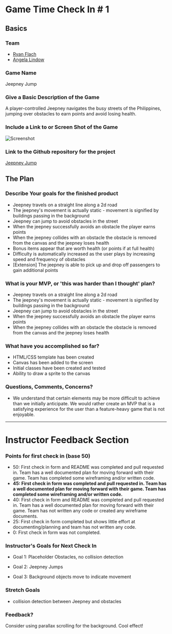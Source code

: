 # Game Time Check In # 1

## Basics

### Team
- [Ryan Flach](https://github.com/ryanflach)
- [Angela Lindow](https://github.com/allindow)

### Game Name

Jeepney Jump

### Give a Basic Description of the Game

A player-controlled Jeepney navigates the busy streets of the Philippines, jumping over obstacles to earn points and avoid losing health.

### Include a Link to or Screen Shot of the Game

![Screenshot](http://i.imgur.com/4SBYUQS.jpg)

### Link to the Github repository for the project
[Jeepney Jump](https://github.com/ryanflach/jeepney_jump)

## The Plan

### Describe Your goals for the finished product

- Jeepney travels on a straight line along a 2d road
- The jeepney's movement is actually static - movement is signified by buildings passing in the background
- Jeepney can jump to avoid obstacles in the street
- When the jeepney successfully avoids an obstacle the player earns points
- When the jeepney collides with an obstacle the obstacle is removed from the canvas and the jeepney loses health
- Bonus items appear that are worth health (or points if at full health)
- Difficulty is automatically increased as the user plays by increasing speed and frequency of obstacles
- [Extension] The jeepney is able to pick up and drop off passengers to gain additional points

### What is your MVP, or 'this was harder than I thought' plan?

- Jeepney travels on a straight line along a 2d road
- The jeepney's movement is actually static - movement is signified by buildings passing in the background
- Jeepney can jump to avoid obstacles in the street
- When the jeepney successfully avoids an obstacle the player earns points
- When the jeepney collides with an obstacle the obstacle is removed from the canvas and the jeepney loses health

### What have you accomplished so far?

- HTML/CSS template has been created
- Canvas has been added to the screen
- Initial classes have been created and tested
- Ability to draw a sprite to the canvas

### Questions, Comments, Concerns?

- We understand that certain elements may be more difficult to achieve than we initially anticipate. We would rather create an MVP that is a satisfying experience for the user than a feature-heavy game that is not enjoyable.

-----

# Instructor Feedback Section

### Points for first check in (base 50)

* 50: First check in form and README was completed and pull requested in. Team has a well documented plan for moving forward with their game. Team has completed some wireframing and/or written code.
* **45: First check in form was completed and pull requested in. Team has a well documented plan for moving forward with their game. Team has completed some wireframing and/or written code.**
* 40: First check in form and README was completed and pull requested in. Team has a well documented plan for moving forward with their game. Team has not written any code or created any wireframe documents.
* 25: First check in form completed but shows little effort at documenting/planning and team has not written any code.
* 0: First check in form was not completed.

### Instructor's Goals for Next Check In

* Goal 1: Placeholder Obstacles, no collision detection

* Goal 2: Jeepney Jumps

* Goal 3: Background objects move to indicate movement

### Stretch Goals

* collision detection between Jeepney and obstacles

### Feedback?

Consider using parallax scrolling for the background. Cool effect!
